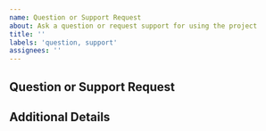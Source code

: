 ```yaml
---
name: Question or Support Request
about: Ask a question or request support for using the project
title: ''
labels: 'question, support'
assignees: ''
---
```


## Question or Support Request

<!-- Please describe your question or the support you need regarding the library. -->

## Additional Details

<!-- Add any additional details or context about your question or support request. -->
